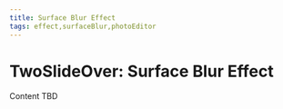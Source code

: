 ```yaml
---
title: Surface Blur Effect
tags: effect,surfaceBlur,photoEditor
---
```


# TwoSlideOver: Surface Blur Effect

Content TBD

